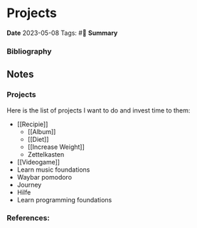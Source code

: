 # Projects
**Date** 2023-05-08
Tags: #🌱
**Summary** 

### Bibliography

## Notes
### Projects
Here is the list of projects I want to do and invest time to them:

- [[Recipie]]
  - [[Album]]
  - [[Diet]]
  - [[Increase Weight]]
  - Zettelkasten
- [[Videogame]]
- Learn music foundations
- Waybar pomodoro
- Journey
- Hilfe
- Learn programming foundations


 

### References:

